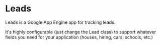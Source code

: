Leads
===================

Leads is a Google App Engine app for tracking leads.

It's highly configurable (just change the Lead class) to support whatever fields you need for
your application (houses, hiring, cars, schools, etc.)